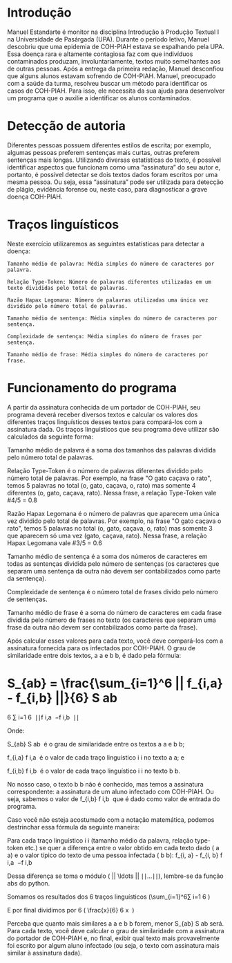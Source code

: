 # Introdução 
Manuel Estandarte é monitor na disciplina Introdução à Produção Textual I na Universidade de Pasárgada (UPA). Durante o período letivo, Manuel descobriu que uma epidemia de COH-PIAH estava se espalhando pela UPA. Essa doença rara e altamente contagiosa faz com que indivíduos contaminados produzam, involuntariamente, textos muito semelhantes aos de outras pessoas. Após a entrega da primeira redação, Manuel desconfiou que alguns alunos estavam sofrendo de COH-PIAH. Manuel, preocupado com a saúde da turma, resolveu buscar um método para identificar os casos de COH-PIAH. Para isso, ele necessita da sua ajuda para desenvolver um programa que o auxilie a identificar os alunos contaminados.

# Detecção de autoria
Diferentes pessoas possuem diferentes estilos de escrita; por exemplo, algumas pessoas preferem sentenças mais curtas, outras preferem sentenças mais longas. Utilizando diversas estatísticas do texto, é possível identificar aspectos que funcionam como uma “assinatura” do seu autor e, portanto, é possível detectar se dois textos dados foram escritos por uma mesma pessoa. Ou seja, essa “assinatura” pode ser utilizada para detecção de plágio, evidência forense ou, neste caso, para diagnosticar a grave doença COH-PIAH.

# Traços linguísticos
Neste exercício utilizaremos as seguintes estatísticas para detectar a doença:

    Tamanho médio de palavra: Média simples do número de caracteres por palavra.

    Relação Type-Token: Número de palavras diferentes utilizadas em um texto divididas pelo total de palavras.

    Razão Hapax Legomana: Número de palavras utilizadas uma única vez dividido pelo número total de palavras.

    Tamanho médio de sentença: Média simples do número de caracteres por sentença.

    Complexidade de sentença: Média simples do número de frases por sentença.

    Tamanho médio de frase: Média simples do número de caracteres por frase.

# Funcionamento do programa
A partir da assinatura conhecida de um portador de COH-PIAH, seu programa deverá receber diversos textos e calcular os valores dos diferentes traços linguísticos desses textos para compará-los com a assinatura dada. Os traços linguísticos que seu programa deve utilizar são calculados da seguinte forma:

Tamanho médio de palavra é a soma dos tamanhos das palavras dividida pelo número total de palavras.

Relação Type-Token é o número de palavras diferentes dividido pelo número total de palavras. Por exemplo, na frase "O gato caçava o rato", temos 5 palavras no total (o, gato, caçava, o, rato) mas somente 4 diferentes (o, gato, caçava, rato). Nessa frase, a relação Type-Token vale  #4/5 = 0.8  

Razão Hapax Legomana é o número de palavras que aparecem uma única vez dividido pelo total de palavras. Por exemplo, na frase "O gato caçava o rato", temos 5 palavras no total (o, gato, caçava, o, rato) mas somente 3 que aparecem só uma vez (gato, caçava, rato). Nessa frase, a relação Hapax Legomana vale  #3/5 = 0.6  

Tamanho médio de sentença é a soma dos números de caracteres em todas as sentenças dividida pelo número de sentenças (os caracteres que separam uma sentença da outra não devem ser contabilizados como parte da sentença).

Complexidade de sentença é o número total de frases divido pelo número de sentenças.

Tamanho médio de frase é a soma do número de caracteres em cada frase dividida pelo número de frases no texto  (os caracteres que separam uma frase da outra não devem ser contabilizados como parte da frase).

Após calcular esses valores para cada texto, você deve compará-los com a assinatura fornecida para os infectados por COH-PIAH. O grau de similaridade entre dois textos,  a a e  b b, é dado pela fórmula:

 S_{ab} = \frac{\sum_{i=1}^6 || f_{i,a} - f_{i,b} ||}{6} S 
ab
​
 = 
6
∑ 
i=1
6
​
 ∣∣f 
i,a
​
 −f 
i,b
​
 ∣∣
​
 

Onde:

 S_{ab} S 
ab
​
  é o grau de similaridade entre os textos  a a e  b b;

 f_{i,a} f 
i,a
​
  é o valor de cada traço linguístico  i i no texto  a a; e

 f_{i,b} f 
i,b
​
  é o valor de cada traço linguístico  i i no texto  b b.

No nosso caso, o texto  b b não é conhecido, mas temos a assinatura correspondente: a assinatura de um aluno infectado com COH-PIAH. Ou seja, sabemos o valor de  f_{i,b} f 
i,b
​
  que é dado como valor de entrada do programa. 

Caso você não esteja acostumado com a notação matemática, podemos destrinchar essa fórmula da seguinte maneira: 

Para cada traço linguístico  i i (tamanho médio da palavra, relação type-token etc.) se quer a diferença entre o valor obtido em cada texto dado ( a a) e o valor típico do texto de uma pessoa infectada ( b b):  f_{i, a} - f_{i, b} f 
i,a
​
 −f 
i,b
​
 

Dessa diferença se toma o módulo ( || \ldots || ∣∣…∣∣), lembre-se da função abs do python.

Somamos os resultados dos 6 traços linguísticos (\sum_{i=1}^6∑ 
i=1
6
​
 )

E por final dividimos por 6 (  \frac{x}{6} 
6
x
​
 )

Perceba que quanto mais similares  a a e  b b forem, menor  S_{ab} S 
ab
​
  será. Para cada texto, você deve calcular o grau de similaridade com a assinatura do portador de COH-PIAH e, no final, exibir qual texto mais provavelmente foi escrito por algum aluno infectado (ou seja, o texto com assinatura mais similar à assinatura dada).
